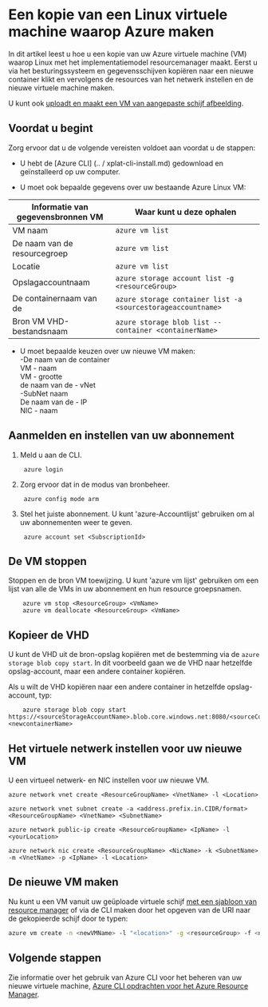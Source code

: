 <properties
    pageTitle="Een kopie van uw Azure Linux VM maken | Microsoft Azure"
    description="Informatie over het maken van een kopie van uw Linux Azure virtuele machines in het implementatiemodel resourcemanager"
    services="virtual-machines-linux"
    documentationCenter=""
    authors="cynthn"
    manager="timlt"
    tags="azure-resource-manager"/>

<tags
    ms.service="virtual-machines-linux"
    ms.workload="infrastructure-services"
    ms.tgt_pltfrm="vm-linux"
    ms.devlang="na"
    ms.topic="article"
    ms.date="07/28/2016"
    ms.author="cynthn"/>

# <a name="create-a-copy-of-a-linux-virtual-machine-running-on-azure"></a>Een kopie van een Linux virtuele machine waarop Azure maken


In dit artikel leest u hoe u een kopie van uw Azure virtuele machine (VM) waarop Linux met het implementatiemodel resourcemanager maakt. Eerst u via het besturingssysteem en gegevensschijven kopiëren naar een nieuwe container klikt en vervolgens de resources van het netwerk instellen en de nieuwe virtuele machine maken.

U kunt ook [uploadt en maakt een VM van aangepaste schijf afbeelding](virtual-machines-linux-upload-vhd.md).


## <a name="before-you-begin"></a>Voordat u begint

Zorg ervoor dat u de volgende vereisten voldoet aan voordat u de stappen:

- U hebt de [Azure CLI] (.. / xplat-cli-install.md) gedownload en geïnstalleerd op uw computer. 

- U moet ook bepaalde gegevens over uw bestaande Azure Linux VM:

| Informatie van gegevensbronnen VM | Waar kunt u deze ophalen |
|------------|-----------------|
| VM naam | `azure vm list` |
| De naam van de resourcegroep | `azure vm list` |
| Locatie | `azure vm list` |
| Opslagaccountnaam | `azure storage account list -g <resourceGroup>` |
| De containernaam van de | `azure storage container list -a <sourcestorageaccountname>` |
| Bron VM VHD-bestandsnaam | `azure storage blob list --container <containerName>` |



- U moet bepaalde keuzen over uw nieuwe VM maken:   <br> -De naam van de container   <br> VM - naam   <br> VM - grootte   <br> de naam van de - vNet   <br> -SubNet naam   <br> De naam van de - IP   <br> NIC - naam
    

## <a name="login-and-set-your-subscription"></a>Aanmelden en instellen van uw abonnement

1. Meld u aan de CLI.
        
        azure login

2. Zorg ervoor dat in de modus van bronbeheer.
    
        azure config mode arm

3. Stel het juiste abonnement. U kunt 'azure-Accountlijst' gebruiken om al uw abonnementen weer te geven.

        azure account set <SubscriptionId>



## <a name="stop-the-vm"></a>De VM stoppen 

Stoppen en de bron VM toewijzing. U kunt 'azure vm lijst' gebruiken om een lijst van alle de VMs in uw abonnement en hun resource groepsnamen.
    
        azure vm stop <ResourceGroup> <VmName>
        azure vm deallocate <ResourceGroup> <VmName>




## <a name="copy-the-vhd"></a>Kopieer de VHD


U kunt de VHD uit de bron-opslag kopiëren met de bestemming via de `azure storage blob copy start`. In dit voorbeeld gaan we de VHD naar hetzelfde opslag-account, maar een andere container kopiëren.

Als u wilt de VHD kopiëren naar een andere container in hetzelfde opslag-account, typ:

        azure storage blob copy start https://<sourceStorageAccountName>.blob.core.windows.net:8080/<sourceContainerName>/<SourceVHDFileName.vhd> <newcontainerName>
        

## <a name="set-up-the-virtual-network-for-your-new-vm"></a>Het virtuele netwerk instellen voor uw nieuwe VM

U een virtueel netwerk- en NIC instellen voor uw nieuwe VM. 

    azure network vnet create <ResourceGroupName> <VnetName> -l <Location>

    azure network vnet subnet create -a <address.prefix.in.CIDR/format> <ResourceGroupName> <VnetName> <SubnetName>

    azure network public-ip create <ResourceGroupName> <IpName> -l <yourLocation>

    azure network nic create <ResourceGroupName> <NicName> -k <SubnetName> -m <VnetName> -p <IpName> -l <Location>


## <a name="create-the-new-vm"></a>De nieuwe VM maken 

Nu kunt u een VM vanuit uw geüploade virtuele schijf [met een sjabloon van resource manager](https://github.com/Azure/azure-quickstart-templates/tree/master/201-vm-from-specialized-vhd) of via de CLI maken door het opgeven van de URI naar de gekopieerde schijf door te typen:

```bash
azure vm create -n <newVMName> -l "<location>" -g <resourceGroup> -f <newNicName> -z "<vmSize>" -d https://<storageAccountName>.blob.core.windows.net/<containerName/<fileName.vhd> -y Linux
```



## <a name="next-steps"></a>Volgende stappen

Zie informatie over het gebruik van Azure CLI voor het beheren van uw nieuwe virtuele machine, [Azure CLI opdrachten voor het Azure Resource Manager](azure-cli-arm-commands.md).
